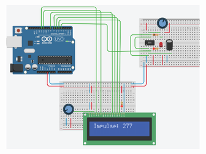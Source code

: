 ![image](https://github.com/frankyhub/Arduino-Beispiele_I/blob/master/A08_Impulszaehler/A08_Impulszaehler.png)
